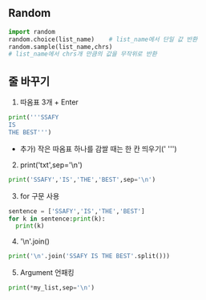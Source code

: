 ## Random

```python
import random
random.choice(list_name)    # list_name에서 단일 값 반환
random.sample(list_name,chrs)
# list_name에서 chrs개 만큼의 값을 무작위로 반환
```

## 줄 바꾸기

1. 따옴표 3개 + Enter

```python
print('''SSAFY
IS
THE BEST''')
```
  - 추가) 작은 따옴표 하나를 감쌀 때는 한 칸 띄우기(' ''')

2. print('txt',sep='\n')

```python
print('SSAFY','IS','THE','BEST',sep='\n')
```
3. for 구문 사용

```python
sentence = ['SSAFY','IS','THE','BEST']
for k in sentence:print(k):
  print(k)
```

4. '\n'.join()

```python
print('\n'.join('SSAFY IS THE BEST'.split()))
```

5. Argument 언패킹

```python
print(*my_list,sep='\n')
```